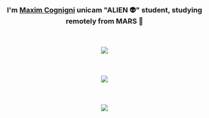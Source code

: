 ### <div align="center">I'm <a href="https://github.com/cognignimaxim">Maxim Cognigni</a> <b>unicam</b> "ALIEN 👽" student, studying remotely from MARS 🚀</div>
<br/>
<br/>
 
<div align="center"><img src="https://github-readme-stats.vercel.app/api?username=cognignimaxim&hide_title=true&show_icons=true&count_private=true&hide_border=true&theme=transparent" align="center"/></div>
<br/>  
<br/>
<br/>
<a href="https://open.spotify.com/user/y3ez9fv5qmky5wjk2fp4c0w70?si=e7278e5d6b4a4577&nd=1">
<div align="center"><img src="https://spotify-github-profile.vercel.app/api/view.svg?uid=y3ez9fv5qmky5wjk2fp4c0w70&redirect=true][https://spotify-github-profile.vercel.app/api/view.svg?uid=y3ez9fv5qmky5wjk2fp4c0w70&cover_image=true&theme=novatorem&bar_color=53b14f&bar_color_cover=true"/></div></a>

<br/>
<br/>
<br/>

<a href="https://github.com/cognignimaxim">
<div align="center">
 <img src="https://komarev.com/ghpvc/?username=cognignimaxim&style=flat&color=4d8fac&label=Views" align="center"/>
</div>
</a>
